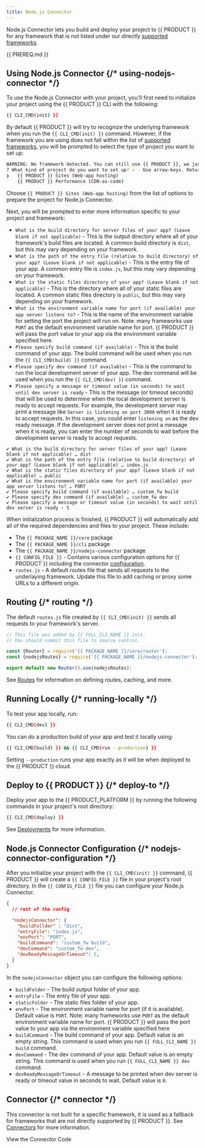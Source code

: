 ```yaml
---
title: Node.js Connector
---
```


Node.js Connector lets you build and deploy your project to {{ PRODUCT }} for any framework that is not listed under our directly [supported frameworks](/guides/sites_frameworks/getting_started#supported-frameworks).

{{ PREREQ.md }}

<!-- ## Why Node.js Connector {/* why-nodejs-connector */} -->

## Using Node.js Connector {/* using-nodejs-connector */}

To use the Node.js Connector with your project, you'll first need to initialize your project using the {{ PRODUCT }} CLI with the following:

```bash
{{ CLI_CMD(init) }}
```

By default {{ PRODUCT }} will try to recognize the underlying framework when you run the `{{ CLI_CMD(init) }}` command. However, if the framework you are using does not fall within the list of [supported frameworks](/guides/sites_frameworks/getting_started#supported-frameworks), you will be prompted to select the type of project you want to set up:

```bash
WARNING: No framework detected. You can still use {{ PRODUCT }}, we just need more information about your project
? What kind of project do you want to set up? › - Use arrow-keys. Return to submit.
❯   {{ PRODUCT }} Sites (Web-app hosting)
    {{ PRODUCT }} Performance (CDN-as-code)
```

Choose `{{ PRODUCT }} Sites (Web-app hosting)` from the list of options to prepare the project for Node.js Connector.

Next, you will be prompted to enter more information specific to your project and framework:

  - `What is the build directory for server files of your app? (Leave blank if not applicable)` - This is the output directory where all of your framework's build files are located. A common build directory is `dist`, but this may vary depending on your framework.
  - `What is the path of the entry file (relative to build directory) of your app? (Leave blank if not applicable)` - This is the entry file of your app. A common entry file is `index.js`, but this may vary depending on your framework.
  - `What is the static files directory of your app? (Leave blank if not applicable)` - This is the directory where all of your static files are located. A common static files directory is `public`, but this may vary depending on your framework.
  - `What is the environment variable name for port (if available) your app server listens to?` - This is the name of the environment variable for setting the port the project will run on. Note: many frameworks use `PORT` as the default environment variable name for port. {{ PRODUCT }} will pass the port value to your app via the environment variable specified here.
  - `Please specify build command (if available)` - This is the build command of your app. The build command will be used when you run the `{{ CLI_CMD(build) }}` command.
  - `Please specify dev command (if available)` - This is the command to run the local development server of your app. The dev command will be used when you run the `{{ CLI_CMD(dev) }}` command.
  - `Please specify a message or timeout value (in seconds) to wait until dev server is ready` - This is the message (or timeout seconds) that will be used to determine when the local development server is ready to accept requests. For example, the development server may print a message like `Server is listening on port 3000` when it is ready to accept requests. In this case, you could enter `listening on` as the dev ready message. If the development server does not print a message when it is ready, you can enter the number of seconds to wait before the development server is ready to accept requests.

```plain
✔ What is the build directory for server files of your app? (Leave blank if not applicable) … dist
✔ What is the path of the entry file (relative to build directory) of your app? (Leave blank if not applicable) … index.js
✔ What is the static files directory of your app? (Leave blank if not applicable) … public
✔ What is the environment variable name for port (if available) your app server listens to? … PORT
✔ Please specify build command (if available) … custom_fw build
✔ Please specify dev command (if available) … custom_fw dev
✔ Please specify a message or timeout value (in seconds) to wait until dev server is ready › 5
```

When initialization process is finished, {{ PRODUCT }} will automatically add all of the required dependencies and files to your project. These include:

- The `{{ PACKAGE_NAME }}/core` package
- The `{{ PACKAGE_NAME }}/cli` package
- The `{{ PACKAGE_NAME }}/nodejs-connector` package
- `{{ CONFIG_FILE }}` - Contains various configuration options for {{ PRODUCT }} including the connector [configuration](#nodejs-connector-configuration).
- `routes.js` - A default routes file that sends all requests to the underlaying framework. Update this file to add caching or proxy some URLs to a different origin.

## Routing {/* routing */}

The default `routes.js` file created by `{{ CLI_CMD(init) }}` sends all requests to your framework's server.

```js
// This file was added by {{ FULL_CLI_NAME }} init.
// You should commit this file to source control.

const {Router} = require('{{ PACKAGE_NAME }}/core/router');
const {nodejsRoutes} = require('{{ PACKAGE_NAME }}/nodejs-connector');

export default new Router().use(nodejsRoutes);
```

See [Routes](/guides/performance/cdn_as_code#routes) for information on defining routes, caching, and more.

## Running Locally {/* running-locally */}

To test your app locally, run:

```bash
{{ CLI_CMD(dev) }}
```

You can do a production build of your app and test it locally using:

```bash
{{ CLI_CMD(build) }} && {{ CLI_CMD(run --production) }}
```

Setting `--production` runs your app exactly as it will be when deployed to the {{ PRODUCT }} cloud.

## Deploy to {{ PRODUCT }} {/* deploy-to */}

Deploy your app to the {{ PRODUCT_PLATFORM }} by running the following commands in your project's root directory:

```bash
{{ CLI_CMD(deploy) }}
```

See [Deployments](/guides/basics/deployments) for more information.

## Node.js Connector Configuration {/* nodejs-connector-configuration */}

After you initialize your project with the `{{ CLI_CMD(init) }}` command, {{ PRODUCT }} will create a `{{ CONFIG_FILE }}` file in your project's root directory. In the `{{ CONFIG_FILE }}` file you can configure your Node.js Connector.

```json
{
  // rest of the config

  "nodejsConnector": {
    "buildFollder" : "dist",
    "entryFile": "index.js",
    "envPort": "PORT",
    "buildCommand": "custom_fw build",
    "devCommand": "custom_fw dev",
    "devReadyMessageOrTimeout": 5,
  }
}
```

In the `nodejsConnector` object you can configure the following options:

- `buildFolder` - The build output folder of your app.
- `entryFile` - The entry file of your app.
- `staticFolder` - The static files folder of your app.
- `envPort` - The environment variable name for port (if it is available). Default value is `PORT`. Note: many frameworks use `PORT` as the default environment variable name for port. {{ PRODUCT }} will pass the port value to your app via the environment variable specified here
- `buildCommand` - The build command of your app. Default value is an empty string. This command is used when you run `{{ FULL_CLI_NAME }} build` command.
- `devCommand` - The dev command of your app. Default value is an empty string. This command is used when you run `{{ FULL_CLI_NAME }} dev` command.
- `devReadyMessageOrTimeout` - A message to be printed when dev server is ready or timeout value in seconds to wait. Default value is `0`.

## Connector {/* connector */}

This connector is not built for a specific framework, it is used as a fallback for frameworks that are not directly supported by {{ PRODUCT }}. See [Connectors](/guides/sites_frameworks/connectors) for more information.

<ButtonLink
  variant="stroke"
  type="code"
  withIcon={true}
  href="https://github.com/edgio-docs/edgio-connectors/tree/main/edgio-nodejs-connector">
  View the Connector Code
</ButtonLink>
